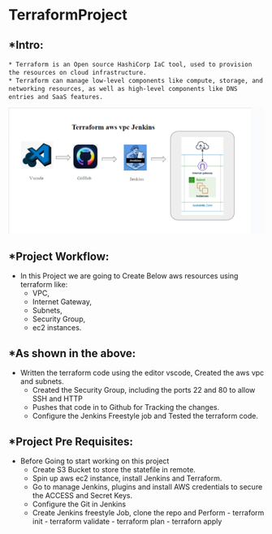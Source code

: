 # TerraformProject

*Intro:
-------
    
    * Terraform is an Open source HashiCorp IaC tool, used to provision the resources on cloud infrastructure.
    * Terraform can manage low-level components like compute, storage, and networking resources, as well as high-level components like DNS entries and SaaS features.

![Workflow Diagram](https://github.com/RamaKrushna92/TerraformProject/blob/main/Screenshot%202024-08-13%20114537.png)

*Project Workflow:
------------------

* In this Project we are going to Create Below aws resources using terraform like:
    * VPC, 
    * Internet Gateway, 
    * Subnets, 
    * Security Group, 
    * ec2 instances.

*As shown in the above:
-----------------------

* Written the terraform code using the editor vscode, Created the aws vpc and subnets.
	* Created the Security Group, including the ports 22 and 80 to allow SSH and HTTP
	* Pushes that code in to Github for Tracking the changes.
	* Configure the Jenkins Freestyle job and Tested the terraform code.

*Project Pre Requisites:
------------------------

* Before Going to start working on this project
    * Create S3 Bucket to store the statefile in remote.
    * Spin up aws ec2 instance, install Jenkins and Terraform.
    * Go to manage Jenkins, plugins and install AWS credentials to secure the ACCESS and Secret Keys.
    * Configure the Git in Jenkins
    * Create Jenkins freestyle Job, clone the repo and Perform
            - terraform init
            - terraform validate
            - terraform plan
            - terraforn apply
